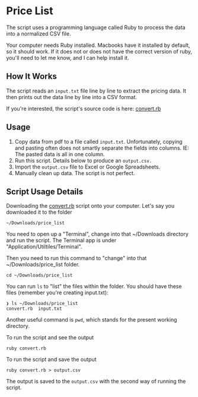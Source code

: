 # Price List

The script uses a programming language called Ruby to process the data into a normalized CSV file.

Your computer needs Ruby installed. Macbooks have it installed by default, so it should work. If it does not or does not have the correct version of ruby, you'll need to let me know, and I can help install it.

## How It Works

The script reads an `input.txt` file line by line to extract the pricing data. It then prints out the data line by line into a CSV format.

If you're interested, the script's source code is here: [convert.rb](convert.rb)

## Usage

1. Copy data from pdf to a file called `input.txt`. Unfortunately, copying and pasting often does not smartly separate the fields into columns. IE: The pasted data is all in one column.
2. Run this script. Details below to produce an `output.csv.`
3. Import the `output.csv` file to Excel or Google Spreadsheets.
4. Manually clean up data. The script is not perfect.

## Script Usage Details

Downloading the [convert.rb](convert.rb) script onto your computer. Let's say you downloaded it to the folder

    ~/Downloads/price_list

You need to open up a "Terminal", change into that ~/Downloads directory and run the script.  The
Terminal app is under "Application/Utiltiles/Terminal".

Then you need to run this command to "change" into that ~/Downloads/price_list folder.

    cd ~/Downloads/price_list

You can run `ls` to "list" the files within the folder. You should have these files (remember you're creating input.txt):

    ❯ ls ~/Downloads/price_list
    convert.rb  input.txt

Another useful command is `pwd`, which stands for the present working directory.

To run the script and see the output

    ruby convert.rb

To run the script and save the output

    ruby convert.rb > output.csv

The output is saved to the `output.csv` with the second way of running the script.
